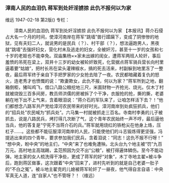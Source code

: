 ### 漳南人民的血泪仇  蒋军到处奸淫掳掠  此仇不报何以为家
维远
1947-02-18
第2版()
专栏：

　　漳南人民的血泪仇
    蒋军到处奸淫掳掠
    此仇不报何以为家
    【本报讯】蒋介石侵占大名一个月的时间，使漳河南岸在蒋军“跳墙”兽行蹂躏下，变成了阴惨惨的地狱，见有夫妇二人，就说男的是民兵（？）、村干部（？），想法逼跑男人，黑夜就“跳墙”去强奸妇女，营化村未及逃走的妇女，全被奸污，甚至十一岁的女孩和七十岁的老妪也不能幸免。双庙集杨××家未出嫁的闺女，遭蒋军两班人轮奸，事后羞愤的吊死在梁上，双井十三岁的幼女被轮奸致死，化营据点蒋军骑兵营长向村里逼着要“姑娘”，把村长吊在梁头灌辣椒水，搞的死去活来，村副躲到地里冻了一整夜，最后蒋军终于亲自下手把罗家的少女抢去陪了一夜。农民都暗藏着复仇的怒火，连老秀才也愤慨的说：“欺妻欺女，此仇不报，何以为家？”蒋军所到之地，翻箱倒柜，猪叫鸡飞，借口八路公粮挖地三尺，米面财物一齐抢光、烧光。仅木丁村就被烧毁三百多间房，教员师洪儒的房被拆了个干净，衣服抢的抢，撕的撕，老婆躺在地下出不上气来，含着眼泪说：“蒋介石的军队来了，让咱怎样活下去？！”他们都想念八路军共产党给漳河农民带来的好时光。漳河南岸到处疯狂抓兵，他们的“招兵处”农民喊为“抓兵处”。六马集一村就被抓走三百名。寺南村李勇的儿子被抓去，说是八路民兵，烤打得几次断了气，这个青年农民始终一声不哼，最后逼他当兵，他的答复是“宁死不当蒋介石的兵。”蒋军就用烧红的铁枪尖在他身上烙，压杠子……。这些都不能征服漳河南岸的人民，只能使他们的斗志锻炼得更坚强，冯提逃出来的四个青年，要求参加我们民兵，含着泪说：“同志！这仇不报不行呀！”
    “想中央，盼中央”的地主们，“中央”来了也难免遭殃。北头台九个地主被“罚”九百万元。高村地主高瑞踢，孟范照因为交不出“公粮”，被打得遍体鳞伤。至今不能动弹。地主家的女人梳洗得干净些，更成了蒋军的好“对象”，木丁寺地主翟×被斗争后，跑到蒋区做事，这次跟着“中央”回来了，进村先听到的就是自己老婆一肚子的“不白之冤”。被斗地主翟克的儿媳被蒋军轮奸了一昼夜，他气得自言自语：中央军真无人道，连“自家人”也不管呀？！（维远）
